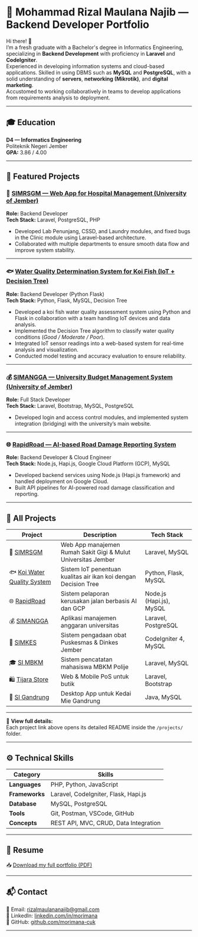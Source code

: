 # 💼 Mohammad Rizal Maulana Najib — Backend Developer Portfolio

Hi there! 👋  
I’m a fresh graduate with a Bachelor's degree in Informatics Engineering, specializing in **Backend Development** with proficiency in **Laravel** and **CodeIgniter**.  
Experienced in developing information systems and cloud-based applications. Skilled in using DBMS such as **MySQL** and **PostgreSQL**, with a solid understanding of **servers**, **networking (Mikrotik)**, and **digital marketing**.  
Accustomed to working collaboratively in teams to develop applications from requirements analysis to deployment.

---

## 🎓 Education
**D4 — Informatics Engineering**  
Politeknik Negeri Jember  
**GPA:** 3.86 / 4.00  

---

## 🚀 Featured Projects

### 🏥 [SIMRSGM — Web App for Hospital Management (University of Jember)](./projects/simrsgm.md)
**Role:** Backend Developer  
**Tech Stack:** Laravel, PostgreSQL, PHP  
- Developed Lab Penunjang, CSSD, and Laundry modules, and fixed bugs in the Clinic module using Laravel-based architecture.  
- Collaborated with multiple departments to ensure smooth data flow and improve system stability.  

<!-- 📷 *Screenshot:* ![Hospital System](./images/hospital-dashboard.png) -->

---

### 🐟 [Water Quality Determination System for Koi Fish (IoT + Decision Tree)](./projects/koi-water-quality.md)
**Role:** Backend Developer (Python Flask)  
**Tech Stack:** Python, Flask, MySQL, Decision Tree  
- Developed a koi fish water quality assessment system using Python and Flask in collaboration with a team handling IoT devices and data analysis.  
- Implemented the Decision Tree algorithm to classify water quality conditions (*Good / Moderate / Poor*).  
- Integrated IoT sensor readings into a web-based system for real-time analysis and visualization.  
- Conducted model testing and accuracy evaluation to ensure reliability.  
<!-- 📷 *Screenshot:* ![IoT System](./images/iot-system.png) -->

---

### 💰 [SIMANGGA — University Budget Management System (University of Jember)](./projects/simangga.md)
**Role:** Full Stack Developer  
**Tech Stack:** Laravel, Bootstrap, MySQL, PostgreSQL  
- Developed login and access control modules, and implemented system integration (bridging) with the university’s main website.  
<!-- 📷 *Screenshot:* ![Budget App](./images/budget-app.png) -->

---

### 🌐 [RapidRoad — AI-based Road Damage Reporting System](./projects/rapidroad.md)
**Role:** Backend Developer & Cloud Engineer  
**Tech Stack:** Node.js, Hapi.js, Google Cloud Platform (GCP), MySQL  
- Developed backend services using Node.js (Hapi.js framework) and handled deployment on Google Cloud.  
- Built API pipelines for AI-powered road damage classification and reporting.  
<!-- 📷 *Screenshot:* ![RapidRoad](./images/rapidroad.png) -->

---

## 📂 All Projects
| Project | Description | Tech Stack |
|----------|--------------|-------------|
| 🏥 [SIMRSGM](./projects/simrsgm.md) | Web App manajemen Rumah Sakit Gigi & Mulut Universitas Jember | Laravel, MySQL |
| 🐟 [Koi Water Quality System](./projects/koi-water-quality.md) | Sistem IoT penentuan kualitas air ikan koi dengan Decision Tree | Python, Flask, MySQL |
| 🌐 [RapidRoad](./projects/rapidroad.md) | Sistem pelaporan kerusakan jalan berbasis AI dan GCP | Node.js (Hapi.js), MySQL |
| 💰 [SIMANGGA](./projects/simangga.md) | Aplikasi manajemen anggaran universitas | Laravel, PostgreSQL |
| 🏥 [SIMKES](./projects/simkes.md) | Sistem pengadaan obat Puskesmas & Dinkes Jember | CodeIgniter 4, MySQL |
| 🎓 [SI MBKM](./projects/si-mbkm.md) | Sistem pencatatan mahasiswa MBKM Polije | Laravel, MySQL |
| 🛍️ [Tijara Store](./projects/tijara-store.md) | Web & Mobile PoS untuk butik | Laravel, Bootstrap |
| 🍜 [SI Gandrung](./projects/si-gandrung.md) | Desktop App untuk Kedai Mie Gandrung | Java, MySQL |

---

📄 **View full details:**  
Each project link above opens its detailed README inside the `/projects/` folder.

---

## ⚙️ Technical Skills

| Category | Skills |
|-----------|--------|
| **Languages** | PHP, Python, JavaScript |
| **Frameworks** | Laravel, CodeIgniter, Flask, Hapi.js |
| **Database** | MySQL, PostgreSQL |
| **Tools** | Git, Postman, VSCode, GitHub |
| **Concepts** | REST API, MVC, CRUD, Data Integration |

---

## 📄 Resume
📥 [Download my full portfolio (PDF)](./resume/cv-rijal.pdf)

---

## 📬 Contact
📧 Email: rizalmaulananajib@gmail.com  
🔗 LinkedIn: [linkedin.com/in/morimana](https://linkedin.com/in/morimana)  
🐙 GitHub: [github.com/morimana-cuk](https://github.com/morimana-cuk)

---


